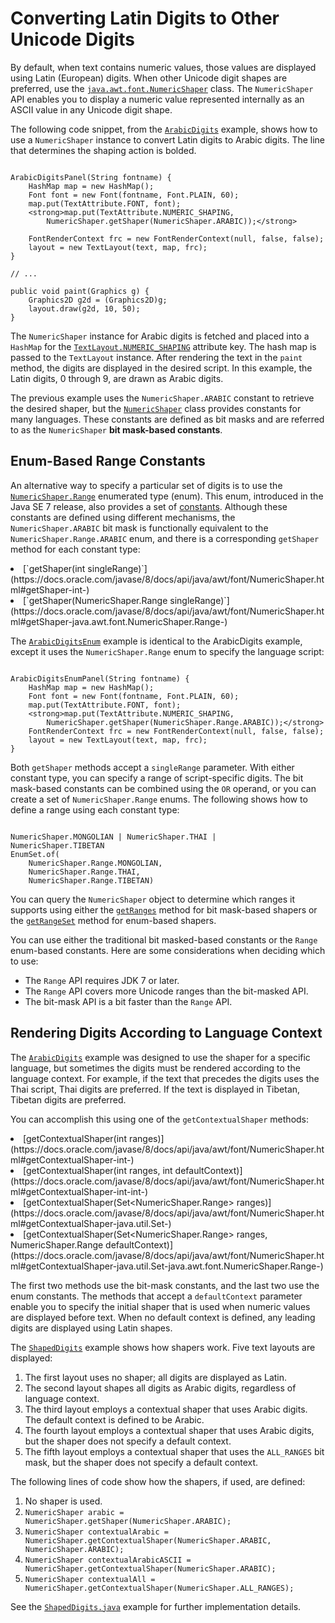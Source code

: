 
# Converting Latin Digits to Other Unicode Digits

By default, when text contains numeric values, those values are displayed using Latin (European) digits. When other Unicode digit shapes are preferred, use the
[`java.awt.font.NumericShaper`](https://docs.oracle.com/javase/8/docs/api/java/awt/font/NumericShaper.html) class. The `NumericShaper` API enables you to display a numeric value represented internally as an ASCII value in any Unicode digit shape.

The following code snippet, from the
[`ArabicDigits`](examples/ArabicDigits.java) example, shows how to use a `NumericShaper` instance to convert Latin digits to Arabic digits. The line that determines the shaping action is bolded.

```

ArabicDigitsPanel(String fontname) {
    HashMap map = new HashMap();
    Font font = new Font(fontname, Font.PLAIN, 60);
    map.put(TextAttribute.FONT, font);
    <strong>map.put(TextAttribute.NUMERIC_SHAPING,
        NumericShaper.getShaper(NumericShaper.ARABIC));</strong>

    FontRenderContext frc = new FontRenderContext(null, false, false);
    layout = new TextLayout(text, map, frc);
}

// ...

public void paint(Graphics g) {
    Graphics2D g2d = (Graphics2D)g;
    layout.draw(g2d, 10, 50);
}

```

The `NumericShaper` instance for Arabic digits is fetched and placed into a `HashMap` for the
[`TextLayout.NUMERIC_SHAPING`](https://docs.oracle.com/javase/8/docs/api/java/awt/font/TextAttribute.html#NUMERIC_SHAPING) attribute key. The hash map is passed to the `TextLayout` instance. After rendering the text in the `paint` method, the digits are displayed in the desired script. In this example, the Latin digits, 0 through 9, are drawn as Arabic digits.

The previous example uses the `NumericShaper.ARABIC` constant to retrieve the desired shaper, but the
[`NumericShaper`](https://docs.oracle.com/javase/8/docs/api/java/awt/font/NumericShaper.html#field_summary) class provides constants for many languages. These constants are defined as bit masks and are referred to as the `NumericShaper` **bit mask-based constants**.

## Enum-Based Range Constants

An alternative way to specify a particular set of digits is to use the
[`NumericShaper.Range`](https://docs.oracle.com/javase/8/docs/api/java/awt/font/NumericShaper.Range.html) enumerated type (enum). This enum, introduced in the Java SE 7 release, also provides a set of
[constants](https://docs.oracle.com/javase/8/docs/api/java/awt/font/NumericShaper.Range.html#field_summary). Although these constants are defined using different mechanisms, the `NumericShaper.ARABIC` bit mask is functionally equivalent to the `NumericShaper.Range.ARABIC` enum, and there is a corresponding `getShaper` method for each constant type:

<li>
[`getShaper(int singleRange)`](https://docs.oracle.com/javase/8/docs/api/java/awt/font/NumericShaper.html#getShaper-int-)</li>
<li>
[`getShaper(NumericShaper.Range singleRange)`](https://docs.oracle.com/javase/8/docs/api/java/awt/font/NumericShaper.html#getShaper-java.awt.font.NumericShaper.Range-)</li>

The
[`ArabicDigitsEnum`](examples/ArabicDigitsEnum.java) example is identical to the ArabicDigits example, except it uses the `NumericShaper.Range` enum to specify the language script:

```

ArabicDigitsEnumPanel(String fontname) {
    HashMap map = new HashMap();
    Font font = new Font(fontname, Font.PLAIN, 60);
    map.put(TextAttribute.FONT, font);
    <strong>map.put(TextAttribute.NUMERIC_SHAPING,
        NumericShaper.getShaper(NumericShaper.Range.ARABIC));</strong>
    FontRenderContext frc = new FontRenderContext(null, false, false);
    layout = new TextLayout(text, map, frc);
}

```

Both `getShaper` methods accept a `singleRange` parameter. With either constant type, you can specify a range of script-specific digits. The bit mask-based constants can be combined using the `OR` operand, or you can create a set of `NumericShaper.Range` enums. The following shows how to define a range using each constant type:

```

NumericShaper.MONGOLIAN | NumericShaper.THAI |
NumericShaper.TIBETAN
EnumSet.of(
    NumericShaper.Range.MONGOLIAN,
    NumericShaper.Range.THAI,
    NumericShaper.Range.TIBETAN)

```

You can query the `NumericShaper` object to determine which ranges it supports using either the
[`getRanges`](https://docs.oracle.com/javase/8/docs/api/java/awt/font/NumericShaper.html#getRanges--) method for bit mask-based shapers or the
[`getRangeSet`](https://docs.oracle.com/javase/8/docs/api/java/awt/font/NumericShaper.html#getRangeSet--) method for enum-based shapers.

You can use either the traditional bit masked-based constants or the `Range` enum-based constants. Here are some considerations when deciding which to use:

- The `Range` API requires JDK 7 or later.
- The `Range` API covers more Unicode ranges than the bit-masked API.
- The bit-mask API is a bit faster than the `Range` API.

## Rendering Digits According to Language Context

The
[`ArabicDigits`](examples/ArabicDigits.java) example was designed to use the shaper for a specific language, but sometimes the digits must be rendered according to the language context. For example, if the text that precedes the digits uses the Thai script, Thai digits are preferred. If the text is displayed in Tibetan, Tibetan digits are preferred.

You can accomplish this using one of the `getContextualShaper` methods:

<li>
[getContextualShaper(int ranges)](https://docs.oracle.com/javase/8/docs/api/java/awt/font/NumericShaper.html#getContextualShaper-int-)</li>
<li>
[getContextualShaper(int ranges, int defaultContext)](https://docs.oracle.com/javase/8/docs/api/java/awt/font/NumericShaper.html#getContextualShaper-int-int-)</li>
<li>
[getContextualShaper(Set&lt;NumericShaper.Range&gt; ranges)](https://docs.oracle.com/javase/8/docs/api/java/awt/font/NumericShaper.html#getContextualShaper-java.util.Set-)</li>
<li>
[getContextualShaper(Set&lt;NumericShaper.Range&gt; ranges, NumericShaper.Range defaultContext)](https://docs.oracle.com/javase/8/docs/api/java/awt/font/NumericShaper.html#getContextualShaper-java.util.Set-java.awt.font.NumericShaper.Range-)</li>

The first two methods use the bit-mask constants, and the last two use the enum constants. The methods that accept a `defaultContext` parameter enable you to specify the initial shaper that is used when numeric values are displayed before text. When no default context is defined, any leading digits are displayed using Latin shapes.

The
[`ShapedDigits`](examples/ShapedDigits.java) example shows how shapers work. Five text layouts are displayed:

1. The first layout uses no shaper; all digits are displayed as Latin.
1. The second layout shapes all digits as Arabic digits, regardless of language context.
1. The third layout employs a contextual shaper that uses Arabic digits. The default context is defined to be Arabic.
1. The fourth layout employs a contextual shaper that uses Arabic digits, but the shaper does not specify a default context.
1. The fifth layout employs a contextual shaper that uses the `ALL_RANGES` bit mask, but the shaper does not specify a default context.

The following lines of code show how the shapers, if used, are defined:

1. No shaper is used.
1. `NumericShaper arabic = NumericShaper.getShaper(NumericShaper.ARABIC);`
1. `NumericShaper contextualArabic = NumericShaper.getContextualShaper(NumericShaper.ARABIC, NumericShaper.ARABIC);`
1. `NumericShaper contextualArabicASCII = NumericShaper.getContextualShaper(NumericShaper.ARABIC);`
1. `NumericShaper contextualAll = NumericShaper.getContextualShaper(NumericShaper.ALL_RANGES);`

See the
[`ShapedDigits.java`](examples/ShapedDigits.java) example for further implementation details.
